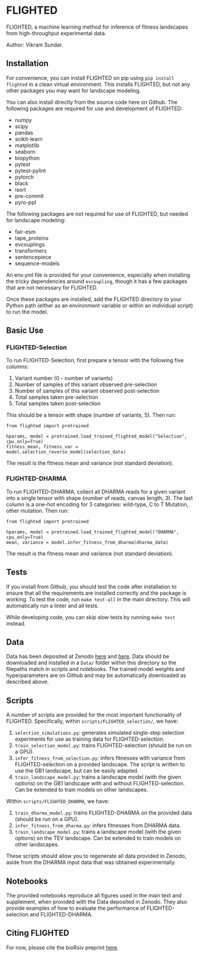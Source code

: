 # FLIGHTED

FLIGHTED, a machine learning method for inference of fitness landscapes from high-throughput experimental data.

Author: Vikram Sundar.

## Installation

For convenience, you can install FLIGHTED on pip using `pip install flighted` in a clean virtual environment. This installs FLIGHTED, but not any other packages you may want for landscape modeling.

You can also install directly from the source code here on Github. The following packages are required for use and development of FLIGHTED:

- numpy
- scipy
- pandas
- scikit-learn
- matplotlib
- seaborn
- biopython
- pytest
- pytest-pylint
- pytorch
- black
- isort
- pre-commit
- pyro-ppl

The following packages are not required for use of FLIGHTED, but needed for landscape modeling:

- fair-esm
- tape_proteins
- evcouplings
- transformers
- sentencepiece
- sequence-models

An env.yml file is provided for your convenience, especially when installing the tricky dependencies around `evcoupling`, though it has a few packages that are not necessary for FLIGHTED. 

Once these packages are installed, add the FLIGHTED directory to your Python path (either as an environment variable or within an individual script) to run the model.

## Basic Use

### FLIGHTED-Selection

To run FLIGHTED-Selection, first prepare a tensor with the following five columns:

1. Variant number (0 - number of variants)
2. Number of samples of this variant observed pre-selection
3. Number of samples of this variant observed post-selection
4. Total samples taken pre-selection
5. Total samples taken post-selection

This should be a tensor with shape (number of variants, 5). Then run:

```
from flighted import pretrained

hparams, model = pretrained.load_trained_flighted_model("Selection", cpu_only=True)
fitness_mean, fitness_var = model.selection_reverse_model(selection_data)
```

The result is the fitness mean and variance (not standard deviation).

### FLIGHTED-DHARMA

To run FLIGHTED-DHARMA, collect all DHARMA reads for a given variant into a single tensor with shape (number of reads, canvas length, 3). The last column is a one-hot encoding for 3 categories: wild-type, C to T Mutation, other mutation. Then run:

```
from flighted import pretrained

hparams, model = pretrained.load_trained_flighted_model("DHARMA", cpu_only=True)
mean, variance = model.infer_fitness_from_dharma(dharma_data)
```

The result is the fitness mean and variance (not standard deviation).

## Tests

If you install from Github, you should test the code after installation to ensure that all the requirements are installed correctly and the package is working. To test the code, run `make test-all` in the main directory. This will automatically run a linter and all tests.

While developing code, you can skip slow tests by running `make test` instead.

## Data

Data has been deposited at Zenodo [here](https://zenodo.org/records/10777739) and [here](https://zenodo.org/records/10779337). Data should be downloaded and installed in a `Data/` folder within this directory so the filepaths match in scripts and notebooks. The trained model weights and hyperparameters are on Github and may be automatically downloaded as described above.

## Scripts

A number of scripts are provided for the most important functionality of FLIGHTED. Specifically, within `scripts/FLIGHTED_selection/`, we have:

1. `selection_simulations.py`: generates simulated single-step selection experiments for use as training data for FLIGHTED-selection.
2. `train_selection_model.py`: trains FLIGHTED-selection (should be run on a GPU).
3. `infer_fitness_from_selection.py`: infers fitnesses with variance from FLIGHTED-selection on a provided landscape. The script is written to use the GB1 landscape, but can be easily adapted.
4. `train_landscape_model.py`: trains a landscape model (with the given options) on the GB1 landscape with and without FLIGHTED-selection. Can be extended to train models on other landscapes.

Within `scripts/FLIGHTED_DHARMA`, we have:

1. `train_dharma_model.py`: trains FLIGHTED-DHARMA on the provided data (should be run on a GPU).
2. `infer_fitness_from_dharma.py`: infers fitnesses from DHARMA data.
3. `train_landscape_model.py`: trains a landscape model (with the given options) on the TEV landscape. Can be extended to train models on other landscapes.

These scripts should allow you to regenerate all data provided in Zenodo, aside from the DHARMA input data that was obtained experimentally.

## Notebooks

The provided notebooks reproduce all figures used in the main text and supplement, when provided with the Data deposited in Zenodo. They also provide examples of how to evaluate the performance of FLIGHTED-selection and FLIGHTED-DHARMA.

## Citing FLIGHTED

For now, please cite the bioRxiv preprint [here](https://www.biorxiv.org/content/10.1101/2024.03.26.586797v1).

